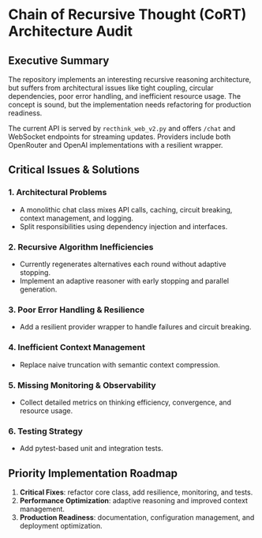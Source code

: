 # Chain of Recursive Thought (CoRT) Architecture Audit

## Executive Summary

The repository implements an interesting recursive reasoning architecture, but suffers from architectural issues like tight coupling, circular dependencies, poor error handling, and inefficient resource usage. The concept is sound, but the implementation needs refactoring for production readiness.

The current API is served by `recthink_web_v2.py` and offers `/chat` and WebSocket endpoints for streaming updates. Providers include both OpenRouter and OpenAI implementations with a resilient wrapper.

## Critical Issues & Solutions

### 1. Architectural Problems
- A monolithic chat class mixes API calls, caching, circuit breaking, context management, and logging.
- Split responsibilities using dependency injection and interfaces.

### 2. Recursive Algorithm Inefficiencies
- Currently regenerates alternatives each round without adaptive stopping.
- Implement an adaptive reasoner with early stopping and parallel generation.

### 3. Poor Error Handling & Resilience
- Add a resilient provider wrapper to handle failures and circuit breaking.

### 4. Inefficient Context Management
- Replace naive truncation with semantic context compression.

### 5. Missing Monitoring & Observability
- Collect detailed metrics on thinking efficiency, convergence, and resource usage.

### 6. Testing Strategy
- Add pytest-based unit and integration tests.

## Priority Implementation Roadmap

1. **Critical Fixes**: refactor core class, add resilience, monitoring, and tests.
2. **Performance Optimization**: adaptive reasoning and improved context management.
3. **Production Readiness**: documentation, configuration management, and deployment optimization.

